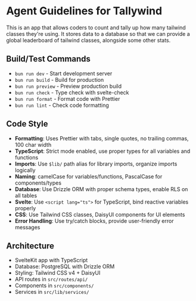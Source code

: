 # Agent Guidelines for Tallywind

This is an app that allows coders to count and tally up how many tailwind
classes they're using. It stores data to a database so that we can provide a
global leaderboard of tailwind classes, alongside some other stats.

## Build/Test Commands
- `bun run dev` - Start development server
- `bun run build` - Build for production
- `bun run preview` - Preview production build
- `bun run check` - Type check with svelte-check
- `bun run format` - Format code with Prettier
- `bun run lint` - Check code formatting

## Code Style
- **Formatting**: Uses Prettier with tabs, single quotes, no trailing commas, 100 char width
- **TypeScript**: Strict mode enabled, use proper types for all variables and functions
- **Imports**: Use `$lib/` path alias for library imports, organize imports logically
- **Naming**: camelCase for variables/functions, PascalCase for components/types
- **Database**: Use Drizzle ORM with proper schema types, enable RLS on all tables
- **Svelte**: Use `<script lang="ts">` for TypeScript, bind reactive variables properly
- **CSS**: Use Tailwind CSS classes, DaisyUI components for UI elements
- **Error Handling**: Use try/catch blocks, provide user-friendly error messages

## Architecture
- SvelteKit app with TypeScript
- Database: PostgreSQL with Drizzle ORM
- Styling: Tailwind CSS v4 + DaisyUI
- API routes in `src/routes/api/`
- Components in `src/components/`
- Services in `src/lib/services/`
